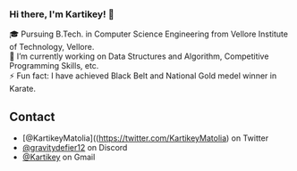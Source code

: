 ### Hi there, I'm Kartikey! 👋

<!--
**kartikeymatolia/kartikeymatolia** is a ✨ _special_ ✨ repository because its `README.md` (this file) appears on your GitHub profile.

Here are some ideas to get you started:

- 🌱 I’m currently learning ...
- 👯 I’m looking to collaborate on ...
- 🤔 I’m looking for help with ...
- 💬 Ask me about ...
- 📫 How to reach me: ...
- 😄 Pronouns: ...
- 
-->
🎓 Pursuing B.Tech. in Computer Science Engineering from Vellore Institute of Technology, Vellore.<br>
🔭 I’m currently working on Data Structures and Algorithm, Competitive Programming Skills, etc.<br>
⚡ Fun fact: I have achieved Black Belt and National Gold medel winner in Karate.

## Contact
- [@KartikeyMatolia]((https://twitter.com/KartikeyMatolia) on Twitter
- [@gravitydefier12](./) on Discord
- <a href="mailto:kartikeymatolia12@gmail.com">@Kartikey</a> on Gmail
